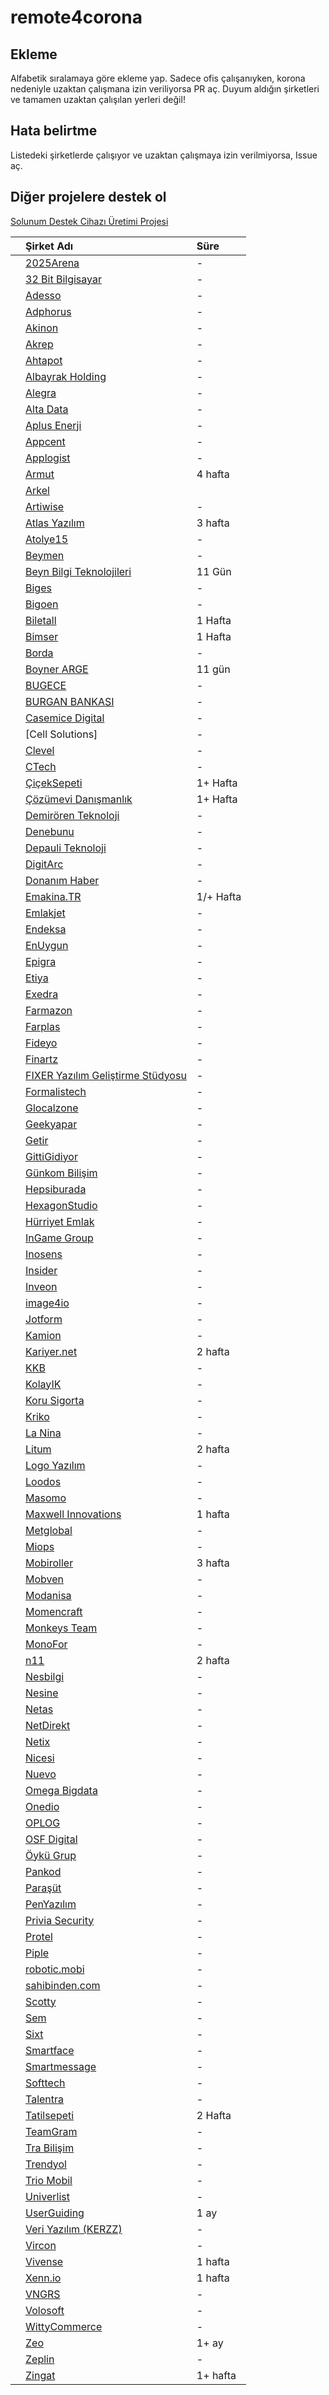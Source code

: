 # remote4corona

## Ekleme
Alfabetik sıralamaya göre ekleme yap. Sadece ofis çalışanıyken, korona nedeniyle uzaktan çalışmana izin veriliyorsa PR aç. Duyum aldığın şirketleri ve tamamen uzaktan çalışılan yerleri değil!

## Hata belirtme
Listedeki şirketlerde çalışıyor ve uzaktan çalışmaya izin verilmiyorsa, Issue aç.

## Diğer projelere destek ol
[Solunum Destek Cihazı Üretimi Projesi](https://www.solunumdestek.org/) 


|     | Şirket Adı                                                 | Süre    |
| --- | :--------------------------------------------------------- | :-------|
|     | [2025Arena](https://2025arena.com)                         | -       |
|     | [32 Bit Bilgisayar](http://www.32bit.com.tr)               | -       |
|     | [Adesso](https://www.adesso.com.tr/)                       | -       |
|     | [Adphorus](https://adphorus.com)                           | -       |
|     | [Akinon](https://www.akinon.com)                           | -       |
|     | [Akrep](https://www.akrep.com)                             | -       |
|     | [Ahtapot](https://ahtapotapp.com/)                         | -       |
|     | [Albayrak Holding](https://www.albayrak.com.tr)            | -       |
|     | [Alegra](https://alegra.io)                                | -       |
|     | [Alta Data](https://www.altadata.io/)                      | -       |
|     | [Aplus Enerji](https://www.aplusenerji.com.tr)             | -       |
|     | [Appcent](https://www.appcent.mobi/)                       | -       |
|     | [Applogist](https://www.applogist.com)                     | -       |
|     | [Armut](https://www.armut.com)                             | 4 hafta |
|     | [Arkel](https://www.arkel.com.tr)                          |         |
|     | [Artiwise](https://www.artiwise.com)                       | -       |
|     | [Atlas Yazılım](https://www.atlasyazilim.com.tr)           | 3 hafta |
|     | [Atolye15](https://www.atolye15.com)                       | -       |
|     | [Beymen](https://www.beymen.com)                           | -       |
|     | [Beyn Bilgi Teknolojileri](https://beyn.com.tr)            | 11 Gün  |
|     | [Biges](https://biges.com)                                 | -       |
|     | [Bigoen](https://bigoen.com)                               | -       |
|     | [Biletall](https://www.biletall.com/)                      | 1 Hafta |
|     | [Bimser](https://bimser.com/)                              | 1 Hafta |
|     | [Borda](https://www.bordatech.com/) 					   | -       |
|     | [Boyner ARGE](https://www.boyner.com.tr)                   | 11 gün  |
|     | [BUGECE](https://bugece.co)                                | -       |
|     | [BURGAN BANKASI](https://www.burgan.com.tr/)               | -       |
|     | [Casemice Digital](https://casemice.com)                   | -       |
|     | [Cell Solutions]                                           | -       |
|     | [Clevel](http://clevel.team)                               | -       |
|     | [CTech](http://ctech.com.tr/)                              | -       |
|     | [ÇiçekSepeti](https://ciceksepeti.com)                     | 1+ Hafta|
|     | [Çözümevi Danışmanlık](https://www.cozumevi.com)           | 1+ Hafta|
|     | [Demirören Teknoloji](https://www.demirorenteknoloji.com/) | -       |
|     | [Denebunu](https://denebunu.com/)                          | -       |
|     | [Depauli Teknoloji](https://herrenausstatter.de)           | -       |
|     | [DigitArc](https://digitarc.net)                           | -       |
|     | [Donanım Haber](https://www.donanimhaber.com/)             | -       |
|     | [Emakina.TR](https://www.emakina.com.tr)                   | 1/+ Hafta       |
|     | [Emlakjet](https://www.emlakjet.com)                       | -       |
|     | [Endeksa](https://www.endeksa.com)                         | -       |
|     | [EnUygun](https://enuygun.com)                             | -       |
|     | [Epigra](https://epigra.com)                               | -       |
|     | [Etiya](https://etiya.com)                                 | -       |
|     | [Exedra](https://exedra.com.tr)                            | -       |
|     | [Farmazon](https://farmazon.com.tr)                        | -       |
|     | [Farplas](https://farplas.com.tr)                          | -       |
|     | [Fideyo](https://fideyo.com)                               | -       |
|     | [Finartz](http://finartz.com)                              | -       |
|     | [FIXER Yazılım Geliştirme Stüdyosu](https://fixer.com.tr)  | -       |
|     | [Formalistech](http://www.formalistech.com/)               | -       |
|     | [Glocalzone](https://glocalzone.com/)                      | -       |
|     | [Geekyapar](https://geekyapar.com/)                        | -       |
|     | [Getir](https://getir.com/)                                | -       |
|     | [GittiGidiyor](https://gittigidiyor.com)                   | -       |
|     | [Günkom Bilişim](http://gunkom.com.tr)                     | -       |
|     | [Hepsiburada](https://hepsiburada.com)                     | -       |
|     | [HexagonStudio](https://www.hexagonstudio.com.tr/)         | -       |
|     | [Hürriyet Emlak](https://www.hurriyetemlak.com/)           | -       |
|     | [InGame Group](https://www.ingamegroup.com/)               | -       |
|     | [Inosens](http://inosens.com.tr/)                          | -       |
|     | [Insider](https://useinsider.com)                          | -       |
|     | [Inveon](https://www.inveon.com)                           | -       |
|     | [image4io](https://image4.io)                              | -       |
|     | [Jotform](https://www.jotform.com/)                        | -       |
|     | [Kamion](https://www.kamion.co/)                           | -       |
|     | [Kariyer.net](https://www.kariyer.net)                     | 2 hafta |
|     | [KKB](https://www.kkb.com.tr)                              | -       |
|     | [KolayIK](https://kolayik.com)                             | -       |
|     | [Koru Sigorta](https://korusigorta.com.tr)                 | -       |
|     | [Kriko](https://kriko.io)                                  | -       |
|     | [La Nina](http://laninayazilim.com/)                       | -       |
|     | [Litum](https://www.litum.com/)                            | 2 hafta |
|     | [Logo Yazılım](https://www.logo.com.tr)                    | -       |
|     | [Loodos](https://loodos.com)                               | -       |
|     | [Masomo](https://masomo.com)                               | -       |
|     | [Maxwell Innovations](https://maxwell-innovations.com)     | 1 hafta |
|     | [Metglobal](https://www.metglobal.com/)                    | -       |
|     | [Miops](https://miops.com)                                 | -       |
|     | [Mobiroller](https://www.mobiroller.com/)                  | 3 hafta |
|     | [Mobven](https://mobven.com)                               | -       |
|     | [Modanisa](https://www.modanisa.com)                       | -       |
|     | [Momencraft](https://momencraft.com)                       | -       |
|     | [Monkeys Team](https://monkeysteam.com)                    | -       |
|     | [MonoFor](https://monofor.com/)                            | -       |
|     | [n11](https://www.n11.com/)                                | 2 hafta |
|     | [Nesbilgi](https://www.nesbilgi.com.tr)                    | -       |
|     | [Nesine](https://www.nesine.com)                           | -       |
|     | [Netas](https://www.netas.com.tr)                          | -       |
|     | [NetDirekt](https://www.netdirekt.com.tr)                  | -       |
|     | [Netix](http://netix.com.tr)                               | -       |
|     | [Nicesi](https://nicesi.com)                               | -       |
|     | [Nuevo](https://www.nuevo.com.tr)                          | -       |
|     | [Omega Bigdata](https://omegabigdata.com)                  | -       |
|     | [Onedio](https://www.onedio.com)                           | -       |
|     | [OPLOG](https://oplog.com.tr/)                             | -       |
|     | [OSF Digital](https://osf.digital)                         | -       |
|     | [Öykü Grup](http://www.oykugrup.com.tr)                    | -       |
|     | [Pankod](https://www.pankod.com)                           | -       |
|     | [Paraşüt](https://www.parasut.com)                         | -       |
|     | [PenYazılım](https://pen.com.tr/)                          | -       |
|     | [Privia Security](https://www.priviasecurity.com/)         | -       |
|     | [Protel](https://www.protel.com.tr/)                       | -       |
|     | [Piple](https://piple.co)                                  | -       |
|     | [robotic.mobi](https://robotic.mobi)                       | -       |
|     | [sahibinden.com](https://sahibinden.com)                   | -       |
|     | [Scotty](https://www.scotty.app/)                          | -       |
|     | [Sem](https://semtr.com)                                   | -       |
|     | [Sixt](https://sixt.com.tr)                                | -       |
|     | [Smartface](http://www.smartface.io)                       | -       |
|     | [Smartmessage](http://www.smartmessage.com)                | -       |
|     | [Softtech](https://softtech.com.tr/)                       | -       |
|     | [Talentra](https://talentra.net/)                          | -       |
|     | [Tatilsepeti](https://www.tatilsepeti.com)                 | 2 Hafta |
|     | [TeamGram](https://www.teamgram.com)                       | -       |
|     | [Tra Bilişim](http://trabilisim.com/)                      | -       |
|     | [Trendyol](https://trendyol.com)                           | -       |
|     | [Trio Mobil](https://triomobil.com)                        | -       |
|     | [Univerlist](https://univerlist.com/)                      | -       |
|     | [UserGuiding](https://userguiding.com/)                    | 1 ay    |
|     | [Veri Yazılım (KERZZ)](https://www.kerzz.com/)             | -       |
|     | [Vircon](http://www.vircongroup.com/)             	       | -       |
|     | [Vivense](https://www.vivense.com)                         | 1 hafta |
|     | [Xenn.io](https://xenn.io/#/)                              | 1 hafta |
|     | [VNGRS](https://vngrs.com)                                 | -       |
|     | [Volosoft](https://www.volosoft.com/)                      | -       |
|     | [WittyCommerce](https://wittycommerce.com)                 | -       |
|     | [Zeo](https://zeo.org)                                     | 1+ ay   |
|     | [Zeplin](https://zeplin.io)                                | -       |
|     | [Zingat](https://www.zingat.com)                           | 1+ hafta |
